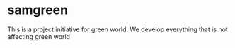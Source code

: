 # samgreen
This is a project initiative for green world.
We develop everything that is not affecting green world
